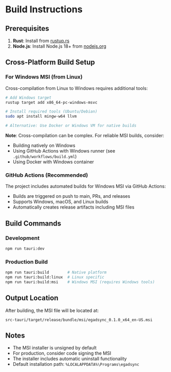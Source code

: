 # Build Instructions

## Prerequisites

1. **Rust**: Install from [rustup.rs](https://rustup.rs/)
2. **Node.js**: Install Node.js 18+ from [nodejs.org](https://nodejs.org/)

## Cross-Platform Build Setup

### For Windows MSI (from Linux)
Cross-compilation from Linux to Windows requires additional tools:

```bash
# Add Windows target
rustup target add x86_64-pc-windows-msvc

# Install required tools (Ubuntu/Debian)
sudo apt install mingw-w64 llvm

# Alternative: Use Docker or Windows VM for native builds
```

**Note**: Cross-compilation can be complex. For reliable MSI builds, consider:
- Building natively on Windows
- Using GitHub Actions with Windows runner (see `.github/workflows/build.yml`)
- Using Docker with Windows container

### GitHub Actions (Recommended)
The project includes automated builds for Windows MSI via GitHub Actions:
- Builds are triggered on push to main, PRs, and releases
- Supports Windows, macOS, and Linux builds
- Automatically creates release artifacts including MSI files

## Build Commands

### Development
```bash
npm run tauri:dev
```

### Production Build
```bash
npm run tauri:build        # Native platform
npm run tauri:build:linux  # Linux specific
npm run tauri:build:msi    # Windows MSI (requires Windows tools)
```

## Output Location

After building, the MSI file will be located at:
```
src-tauri/target/release/bundle/msi/egadsync_0.1.0_x64_en-US.msi
```

## Notes

- The MSI installer is unsigned by default
- For production, consider code signing the MSI
- The installer includes automatic uninstall functionality
- Default installation path: `%LOCALAPPDATA%\Programs\egadsync`